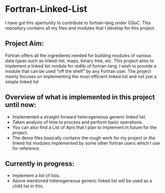 # Fortran-Linked-List
I have got this opertunity to contribute to fortran-lang under GSoC.
This repository contains all my files and modules that I develop for this project.

## Project Aim:
Fortran offers all the ingredients needed for building modules of various data types
such as linked-list, maps, binary tree, etc.
This project aims to implement a linked list module for stdlib of fortran-lang. I wish to provide a module that can
be used “off the shelf” by any Fortran user. The project mainly focuses on implementing
the most efficient linked list and not just a simple linked list

## Overview of what is implemented in this project until now:
- Implemented a straight forward heterogeneous generic linked list.
- Taken analysis of time to process and perform basic operations.
- You can also find a List of Apis that I plan to implement in future for the project. 
- The demo files basically contains the rough work for my project or the linked list modules implemented by some other fortran users which I use for reference.

## Currently in progress:
- Implement a list of lists.
- Above mentioned heterogeneous generic linked list will be used as a child list in this. 
